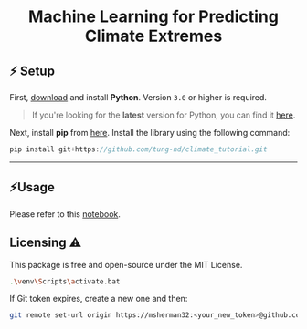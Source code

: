 <h1 align="center">Machine Learning for Predicting Climate Extremes</h1>

## ⚡️ Setup
First, [download](https://www.python.org/downloads/) and install **Python**. Version `3.0` or higher is required.
> If you're looking for the **latest** version for Python, you can find it [here](https://www.python.org/ftp/python/3.10.2).

Next, install **pip** from [here](https://pip.pypa.io/en/stable/installation/).
Install the library using the following command:

```go
pip install git+https://github.com/tung-nd/climate_tutorial.git
```
--- 

## ⚡Usage

Please refer to this [notebook]().

## Licensing ⚠️
This package is free and open-source under the MIT License.

```bash
.\venv\Scripts\activate.bat
```

If Git token expires, create a new one and then:
```bash
git remote set-url origin https://msherman32:<your_new_token>@github.com/msherman32/climate_tutorial.git
```